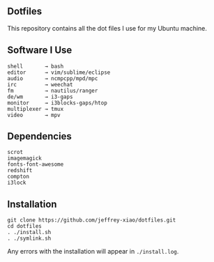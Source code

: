 ## Dotfiles
This repository contains all the dot files I use for my Ubuntu machine.

## Software I Use
```
shell       → bash
editor      → vim/sublime/eclipse
audio       → ncmpcpp/mpd/mpc
irc         → weechat
fm          → nautilus/ranger
de/wm       → i3-gaps
monitor     → i3blocks-gaps/htop
multiplexer → tmux
video       → mpv
```

## Dependencies
```
scrot
imagemagick
fonts-font-awesome
redshift
compton
i3lock
```

## Installation
~~~
git clone https://github.com/jeffrey-xiao/dotfiles.git
cd dotfiles
. ./install.sh
. ./symlink.sh
~~~

Any errors with the installation will appear in `./install.log`.
